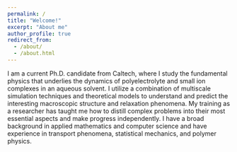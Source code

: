 ```yaml
---
permalink: /
title: "Welcome!"
excerpt: "About me"
author_profile: true
redirect_from: 
  - /about/
  - /about.html
---
```


I am a current Ph.D. candidate from Caltech, where I study the fundamental physics that underlies the dynamics of polyelectrolyte and small ion complexes in an aqueous solvent.
I utilize a combination of multiscale simulation techniques and theoretical models to understand and predict the interesting macroscopic structure and relaxation phenomena.
My training as a researcher has taught me how to distill complex problems into their most essential aspects and make progress independently.
I have a broad background in applied mathematics and computer science and have experience in transport phenomena, statistical mechanics, and polymer physics.